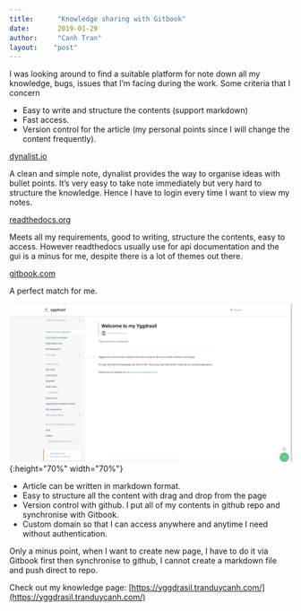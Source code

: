 ```yaml
---
title:      "Knowledge sharing with Gitbook"
date:       2019-01-29
author:     "Canh Tran"
layout:    "post"
---
```


I was looking around to find a suitable platform for note down all my knowledge, bugs, issues that I’m facing during the work. Some criteria that I concern

- Easy to write and structure the contents (support markdown)
- Fast access.
- Version control for the article (my personal points since I will change the content frequently).

[dynalist.io](dynalist.io)

A clean and simple note, dynalist provides the way to organise ideas with bullet points. It’s very easy to take note immediately but very hard to structure the knowledge. Hence I have to login every time I want to view my notes.

[readthedocs.org](readthedocs.org)

Meets all my requirements, good to writing, structure the contents, easy to access. However readthedocs usually use for api documentation and the gui is a minus for me, despite there is a lot of themes out there.

[gitbook.com](gitbook.com)

A perfect match for me.

![gitbook](/assets/posts/gitbook/gitbook.png){:height="70%" width="70%"}

- Article can be written in markdown format.
- Easy to structure all the content with drag and drop from the page
- Version control with github. I put all of my contents in github repo and synchronise with Gitbook.
- Custom domain so that I can access anywhere and anytime I need without authentication.

Only a minus point, when I want to create new page, I have to do it via Gitbook first then synchronise to github, I cannot create a markdown file and push direct to repo.

Check out my knowledge page: [https://yggdrasil.tranduycanh.com/](https://yggdrasil.tranduycanh.com/)